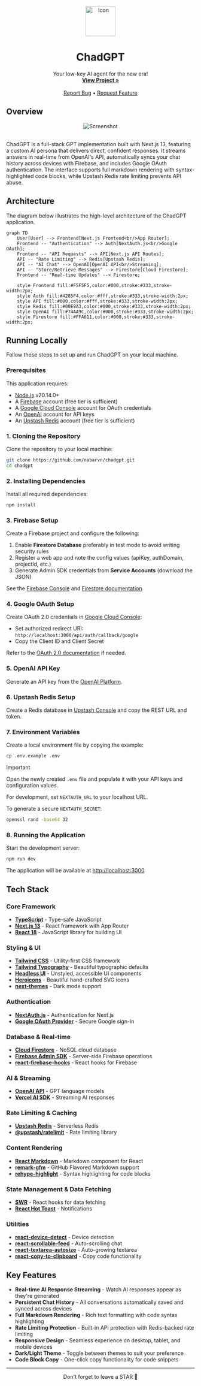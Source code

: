 <div align="center">
  <a href="https://gpt.nabarun.app">
    <img src="./public/icon.png" alt="Icon" width="80" height="80">
  </a>

  <br/>

  <h1 align="center">ChadGPT</h1>

  <p align="center">
    Your low-key AI agent for the new era!
    <br />
    <a href="https://gpt.nabarun.app"><strong>View Project »</strong></a>
    <br />
    <br />
    <a href="https://github.com/nabarvn/chadgpt/issues">Report Bug</a>
    •
    <a href="https://github.com/nabarvn/chadgpt/issues">Request Feature</a>
  </p>
</div>

## Overview

<div align="center">
  <img src="./public/screenshot.png" alt="Screenshot">
</div>

<br />

ChadGPT is a full-stack GPT implementation built with Next.js 13, featuring a custom AI persona that delivers direct, confident responses. It streams answers in real-time from OpenAI's API, automatically syncs your chat history across devices with Firebase, and includes Google OAuth authentication. The interface supports full markdown rendering with syntax-highlighted code blocks, while Upstash Redis rate limiting prevents API abuse.

## Architecture

The diagram below illustrates the high-level architecture of the ChadGPT application.

```mermaid
graph TD
    User[User] --> Frontend[Next.js Frontend<br/>App Router];
    Frontend -- "Authentication" --> Auth[NextAuth.js<br/>Google OAuth];
    Frontend -- "API Requests" --> API[Next.js API Routes];
    API -- "Rate Limiting" --> Redis[Upstash Redis];
    API -- "AI Chat" --> OpenAI[OpenAI API<br/>Streaming];
    API -- "Store/Retrieve Messages" --> Firestore[Cloud Firestore];
    Frontend -- "Real-time Updates" --> Firestore;

    style Frontend fill:#F5F5F5,color:#000,stroke:#333,stroke-width:2px;
    style Auth fill:#4285F4,color:#fff,stroke:#333,stroke-width:2px;
    style API fill:#000,color:#fff,stroke:#333,stroke-width:2px;
    style Redis fill:#00E9A3,color:#000,stroke:#333,stroke-width:2px;
    style OpenAI fill:#74AA9C,color:#000,stroke:#333,stroke-width:2px;
    style Firestore fill:#FFA611,color:#000,stroke:#333,stroke-width:2px;
```

## Running Locally

Follow these steps to set up and run ChadGPT on your local machine.

### Prerequisites

This application requires:

- [Node.js](https://nodejs.org/en) v20.14.0+
- A [Firebase](https://firebase.google.com) account (free tier is sufficient)
- A [Google Cloud Console](https://console.cloud.google.com) account for OAuth credentials
- An [OpenAI](https://platform.openai.com/api-keys) account for API keys
- An [Upstash Redis](https://console.upstash.com) account (free tier is sufficient)

### 1. Cloning the Repository

Clone the repository to your local machine:

```bash
git clone https://github.com/nabarvn/chadgpt.git
cd chadgpt
```

### 2. Installing Dependencies

Install all required dependencies:

```bash
npm install
```

### 3. Firebase Setup

Create a Firebase project and configure the following:

1. Enable **Firestore Database** preferably in test mode to avoid writing security rules
2. Register a web app and note the config values (apiKey, authDomain, projectId, etc.)
3. Generate Admin SDK credentials from **Service Accounts** (download the JSON)

See the [Firebase Console](https://console.firebase.google.com) and [Firestore documentation](https://firebase.google.com/docs/firestore/quickstart).

### 4. Google OAuth Setup

Create OAuth 2.0 credentials in [Google Cloud Console](https://console.cloud.google.com):

- Set authorized redirect URI: `http://localhost:3000/api/auth/callback/google`
- Copy the Client ID and Client Secret

Refer to the [OAuth 2.0 documentation](https://developers.google.com/identity/protocols/oauth2) if needed.

### 5. OpenAI API Key

Generate an API key from the [OpenAI Platform](https://platform.openai.com/api-keys).

### 6. Upstash Redis Setup

Create a Redis database in [Upstash Console](https://console.upstash.com) and copy the REST URL and token.

### 7. Environment Variables

Create a local environment file by copying the example:

```bash
cp .env.example .env
```

> [!IMPORTANT]
> Open the newly created `.env` file and populate it with your API keys and configuration values.

For development, set `NEXTAUTH_URL` to your localhost URL.

To generate a secure `NEXTAUTH_SECRET`:

```bash
openssl rand -base64 32
```

### 8. Running the Application

Start the development server:

```bash
npm run dev
```

The application will be available at [http://localhost:3000](http://localhost:3000)

## Tech Stack

### Core Framework

- **[TypeScript](https://www.typescriptlang.org)** - Type-safe JavaScript
- **[Next.js 13](https://nextjs.org)** - React framework with App Router
- **[React 18](https://react.dev)** - JavaScript library for building UI

### Styling & UI

- **[Tailwind CSS](https://tailwindcss.com)** - Utility-first CSS framework
- **[Tailwind Typography](https://tailwindcss.com/docs/typography-plugin)** - Beautiful typographic defaults
- **[Headless UI](https://headlessui.com)** - Unstyled, accessible UI components
- **[Heroicons](https://heroicons.com)** - Beautiful hand-crafted SVG icons
- **[next-themes](https://github.com/pacocoursey/next-themes)** - Dark mode support

### Authentication

- **[NextAuth.js](https://next-auth.js.org)** - Authentication for Next.js
- **[Google OAuth Provider](https://next-auth.js.org/providers/google)** - Secure Google sign-in

### Database & Real-time

- **[Cloud Firestore](https://firebase.google.com/docs/firestore)** - NoSQL cloud database
- **[Firebase Admin SDK](https://firebase.google.com/docs/admin/setup)** - Server-side Firebase operations
- **[react-firebase-hooks](https://github.com/csfrequency/react-firebase-hooks)** - React hooks for Firebase

### AI & Streaming

- **[OpenAI API](https://platform.openai.com/docs/introduction)** - GPT language models
- **[Vercel AI SDK](https://sdk.vercel.ai/docs)** - Streaming AI responses

### Rate Limiting & Caching

- **[Upstash Redis](https://upstash.com/docs/redis/overall/getstarted)** - Serverless Redis
- **[@upstash/ratelimit](https://github.com/upstash/ratelimit)** - Rate limiting library

### Content Rendering

- **[React Markdown](https://github.com/remarkjs/react-markdown)** - Markdown component for React
- **[remark-gfm](https://github.com/remarkjs/remark-gfm)** - GitHub Flavored Markdown support
- **[rehype-highlight](https://github.com/rehypejs/rehype-highlight)** - Syntax highlighting for code blocks

### State Management & Data Fetching

- **[SWR](https://swr.vercel.app)** - React hooks for data fetching
- **[React Hot Toast](https://react-hot-toast.com)** - Notifications

### Utilities

- **[react-device-detect](https://github.com/duskload/react-device-detect)** - Device detection
- **[react-scrollable-feed](https://github.com/dizco/react-scrollable-feed)** - Auto-scrolling chat
- **[react-textarea-autosize](https://github.com/Andarist/react-textarea-autosize)** - Auto-growing textarea
- **[react-copy-to-clipboard](https://github.com/nkbt/react-copy-to-clipboard)** - Copy code functionality

## Key Features

- **Real-time AI Response Streaming** - Watch AI responses appear as they're generated
- **Persistent Chat History** - All conversations automatically saved and synced across devices
- **Full Markdown Rendering** - Rich text formatting with code syntax highlighting
- **Rate Limiting Protection** - Built-in API protection with Redis-backed rate limiting
- **Responsive Design** - Seamless experience on desktop, tablet, and mobile devices
- **Dark/Light Theme** - Toggle between themes to suit your preference
- **Code Block Copy** - One-click copy functionality for code snippets

<hr />

<div align="center">Don't forget to leave a STAR 🌟</div>
